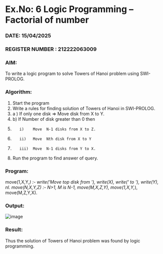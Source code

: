 # Ex.No: 6   Logic Programming – Factorial of number   
### DATE: 15/04/2025                                                                           
### REGISTER NUMBER : 212222063009

### AIM: 

To  write  a logic program  to solve Towers of Hanoi problem  using SWI-PROLOG. 

### Algorithm:

1. Start the program
2.  Write a rules for finding solution of Towers of Hanoi in SWI-PROLOG.
3.  a )	If only one disk  => Move disk from X to Y.
4.  b)	If Number of disk greater than 0 then
5.        i)	Move  N-1 disks from X to Z.
6.        ii)	Move  Nth disk from X to Y
7.        iii)	Move  N-1 disks from Y to X.
8. Run the program  to find answer of  query.

### Program:

move(1,X,Y,_) :-
 write('Move top disk from '),
 write(X),
 write(' to '),
 write(Y),
 nl.
move(N,X,Y,Z) :-
 N>1,
 M is N-1,
 move(M,X,Z,Y),
 move(1,X,Y,_),
 move(M,Z,Y,X).

### Output:

![image](https://github.com/user-attachments/assets/f27c8f7b-7d50-4400-aad2-098a2d7c9f19)

### Result:
Thus the solution of Towers of Hanoi problem was found by logic programming.
